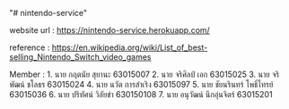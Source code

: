 "# nintendo-service" 

website url : https://nintendo-service.herokuapp.com/

reference : https://en.wikipedia.org/wiki/List_of_best-selling_Nintendo_Switch_video_games

Member : 	1. นาย กฤตนัย สุยานะ 	63015007
		2. นาย จริศิลป์ เอก 	63015025
		3. นาย จริพัฒน์ ชโลธร	63015024
		4. นาย นวัต การสำเริง	63015097
		5. นาย ชัยนรินทร์ โพธิ์ไทรย์	63015036
		6. นาย ปริทัศน์ วิลัยขำ	630150108
		7. นาย อนุวัฒน์ นึกอุ่นจิตร์  	63015201